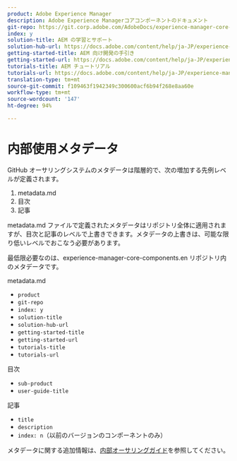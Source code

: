 ```yaml
---
product: Adobe Experience Manager
description: Adobe Experience Managerコアコンポーネントのドキュメント
git-repo: https://git.corp.adobe.com/AdobeDocs/experience-manager-core-components.ja-JP
index: y
solution-title: AEM の学習とサポート
solution-hub-url: https://docs.adobe.com/content/help/ja-JP/experience-manager-cloud-service/sites/home.html
getting-started-title: AEM 向け開発の手引き
getting-started-url: https://docs.adobe.com/content/help/ja-JP/experience-manager-cloud-service/core-concepts/home.html
tutorials-title: AEM チュートリアル
tutorials-url: https://docs.adobe.com/content/help/ja-JP/experience-manager-learn/cloud-service/overview.html
translation-type: tm+mt
source-git-commit: f109463f1942349c300600acf6b94f268e8aa60e
workflow-type: tm+mt
source-wordcount: '147'
ht-degree: 94%

---
```



# 内部使用メタデータ

GitHub オーサリングシステムのメタデータは階層的で、次の増加する先例レベルが定義されます。

1. metadata.md
1. 目次
1. 記事

metadata.md ファイルで定義されたメタデータはリポジトリ全体に適用されますが、目次と記事のレベルで上書きできます。メタデータの上書きは、可能な限り低いレベルでおこなう必要があります。

最低限必要なのは、experience-manager-core-components.en リポジトリ内のメタデータです。

metadata.md

* `product`
* `git-repo`
* `index: y`
* `solution-title`
* `solution-hub-url`
* `getting-started-title`
* `getting-started-url`
* `tutorials-title`
* `tutorials-url`

目次

* `sub-product`
* `user-guide-title`

記事

* `title`
* `description`
* `index: n`（以前のバージョンのコンポーネントのみ）

メタデータに関する追加情報は、[内部オーサリングガイド](https://docs.adobe.com/help/en/collaborative-doc-instructions/collaboration-guide/markdown/metadata.html#solution-metadata)を参照してください。
